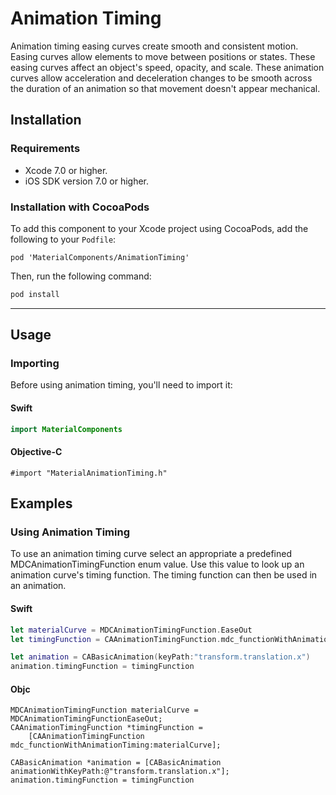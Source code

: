 # Animation Timing

Animation timing easing curves create smooth and consistent motion. Easing curves allow elements to
move between positions or states. These easing curves affect an object's speed, opacity, and scale.
These animation curves allow acceleration and deceleration changes to be smooth across the duration
of an animation so that movement doesn't appear mechanical.

## Installation

### Requirements

- Xcode 7.0 or higher.
- iOS SDK version 7.0 or higher.

### Installation with CocoaPods

To add this component to your Xcode project using CocoaPods, add the following to your `Podfile`:

~~~
pod 'MaterialComponents/AnimationTiming'
~~~

Then, run the following command:

~~~ bash
pod install
~~~

- - -

## Usage

### Importing

Before using animation timing, you'll need to import it:

<!--<div class="material-code-render" markdown="1">-->
#### Swift

~~~ swift
import MaterialComponents
~~~

#### Objective-C

~~~ objc
#import "MaterialAnimationTiming.h"
~~~
<!--</div>-->

## Examples

### Using Animation Timing

To use an animation timing curve select an appropriate a predefined MDCAnimationTimingFunction enum
value. Use this value to look up an animation curve's timing function. The timing function can then
be used in an animation.

<!--<div class="material-code-render" markdown="1">-->
#### Swift

~~~ swift
let materialCurve = MDCAnimationTimingFunction.EaseOut
let timingFunction = CAAnimationTimingFunction.mdc_functionWithAnimationTiming(materialCurve)

let animation = CABasicAnimation(keyPath:"transform.translation.x")
animation.timingFunction = timingFunction
~~~

#### Objc

~~~ objc
MDCAnimationTimingFunction materialCurve = MDCAnimationTimingFunctionEaseOut;
CAAnimationTimingFunction *timingFunction =
    [CAAnimationTimingFunction mdc_functionWithAnimationTiming:materialCurve];

CABasicAnimation *animation = [CABasicAnimation animationWithKeyPath:@"transform.translation.x"];
animation.timingFunction = timingFunction
~~~
<!--</div>-->

